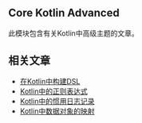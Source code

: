 ## Core Kotlin Advanced

此模块包含有关Kotlin中高级主题的文章。

## 相关文章

+ [在Kotlin中构建DSL](docs/在Kotlin中构建DSL.md)
+ [Kotlin中的正则表达式](docs/Kotlin中的正则表达式.md)
+ [Kotlin中的惯用日志记录](docs/Kotlin中的惯用日志记录.md)
+ [Kotlin中数据对象的映射](docs/Kotlin中数据对象的映射.md)